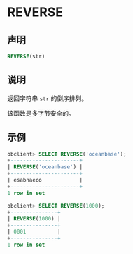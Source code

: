 # REVERSE

## 声明

```sql
REVERSE(str)
```

## 说明

返回字符串 `str` 的倒序排列。

该函数是多字节安全的。

## 示例

```sql
obclient> SELECT REVERSE('oceanbase');
+----------------------+
| REVERSE('oceanbase') |
+----------------------+
| esabnaeco            |
+----------------------+
1 row in set 

obclient> SELECT REVERSE(1000);
+---------------+
| REVERSE(1000) |
+---------------+
| 0001          |
+---------------+
1 row in set 
```
